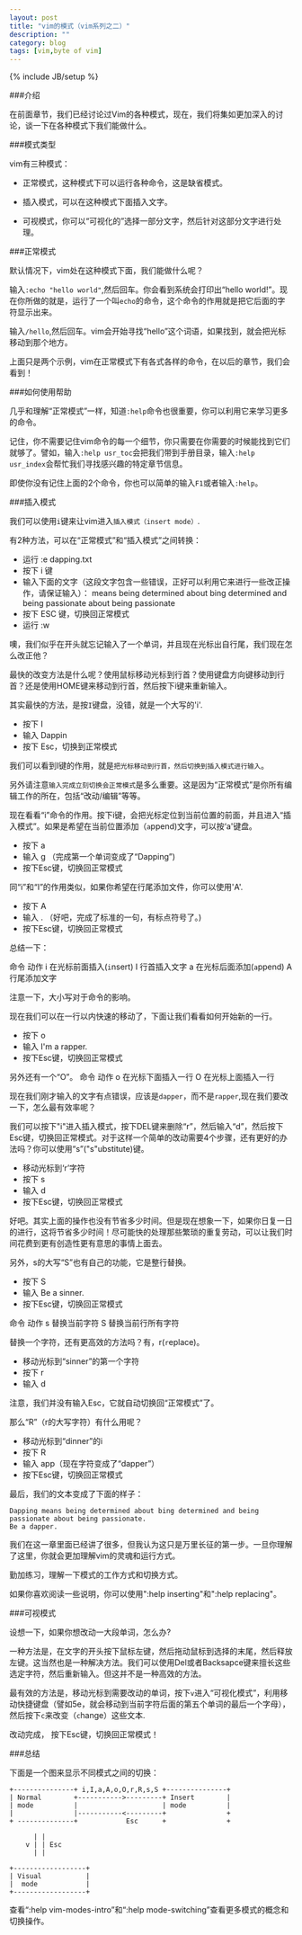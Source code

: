 ```yaml
---
layout: post
title: "vim的模式（vim系列之二）"
description: ""
category: blog 
tags: [vim,byte of vim]
---
```

{% include JB/setup %}

###介绍

在前面章节，我们已经讨论过Vim的各种模式，现在，我们将集如更加深入的讨论，谈一下在各种模式下我们能做什么。


###模式类型

vim有三种模式：

* 正常模式，这种模式下可以运行各种命令，这是缺省模式。

* 插入模式，可以在这种模式下面插入文字。

* 可视模式，你可以“可视化的”选择一部分文字，然后针对这部分文字进行处理。


###正常模式

默认情况下，vim处在这种模式下面，我们能做什么呢？

输入`:echo "hello world"`,然后回车。你会看到系统会打印出“hello world!”。现在你所做的就是，运行了一个叫`echo`的命令，这个命令的作用就是把它后面的字符显示出来。

输入`/hello`,然后回车。vim会开始寻找“hello”这个词语，如果找到，就会把光标移动到那个地方。

上面只是两个示例，vim在正常模式下有各式各样的命令，在以后的章节，我们会看到！

###如何使用帮助

几乎和理解“正常模式”一样，知道`:help`命令也很重要，你可以利用它来学习更多的命令。

记住，你不需要记住vim命令的每一个细节，你只需要在你需要的时候能找到它们就够了。譬如，输入`:help usr_toc`会把我们带到手册目录，输入`:help usr_index`会帮忙我们寻找感兴趣的特定章节信息。

即使你没有记住上面的2个命令，你也可以简单的输入`F1`或者输入`:help`。

###插入模式

我们可以使用`i`键来让vim进入`插入模式（insert mode）`.

有2种方法，可以在“正常模式”和“插入模式”之间转换：

* 运行 :e dapping.txt
* 按下 i 键
* 输入下面的文字（这段文字包含一些错误，正好可以利用它来进行一些改正操作，请保证输入）： means being determined about bing determined and being passionate about being passionate
* 按下 ESC 键，切换回正常模式
* 运行 :w

噢，我们似乎在开头就忘记输入了一个单词，并且现在光标出自行尾，我们现在怎么改正他？

最快的改变方法是什么呢？使用鼠标移动光标到行首？使用键盘方向键移动到行首？还是使用HOME键来移动到行首，然后按下i键来重新输入。

其实最快的方法，是按`I`键盘，没错，就是一个大写的'i'.

* 按下 I
* 输入 Dappin
* 按下 Esc，切换到正常模式

我们可以看到I键的作用，就是`把光标移动到行首，然后切换到插入模式进行输入`。

另外请注意`输入完成立刻切换会正常模式`是多么重要。这是因为“正常模式”是你所有编辑工作的所在，包括“改动/编辑”等等。

现在看看“i”命令的作用。按下i键，会把光标定位到当前位置的前面，并且进入“插入模式”。如果是希望在当前位置添加（`a`ppend)文字，可以按‘a'键盘。

* 按下 a
* 输入 g （完成第一个单词变成了“Dapping”)
* 按下Esc键，切换回正常模式

同“i”和“I”的作用类似，如果你希望在行尾添加文件，你可以使用'A'.

* 按下 A
* 输入 . （好吧，完成了标准的一句，有标点符号了。)
* 按下Esc键，切换回正常模式

总结一下：

命令	动作
i	在光标前面插入(`i`nsert)
I	行首插入文字
a	在光标后面添加(`a`ppend)
A	行尾添加文字

注意一下，大小写对于命令的影响。

现在我们可以在一行以内快速的移动了，下面让我们看看如何开始新的一行。

* 按下 o
* 输入 I'm a rapper.
* 按下Esc键，切换回正常模式

另外还有一个“O”。
命令	动作
o	在光标下面插入一行
O	在光标上面插入一行

现在我们刚才输入的文字有点错误，应该是`dapper`，而不是`rapper`,现在我们要改一下，怎么最有效率呢？

我们可以按下"i"进入插入模式，按下DEL键来删除“r”，然后输入“d”，然后按下Esc键，切换回正常模式。对于这样一个简单的改动需要4个步骤，还有更好的办法吗？你可以使用“s”("s"ubstitute)键。

* 移动光标到‘r’字符
* 按下 s
* 输入 d
* 按下Esc键，切换回正常模式

好吧。其实上面的操作也没有节省多少时间。但是现在想象一下，如果你日复一日的进行，这将节省多少时间！尽可能快的处理那些繁琐的重复劳动，可以让我们时间花费到更有创造性更有意思的事情上面去。

另外，s的大写“S”也有自己的功能，它是整行替换。

* 按下 S
* 输入 Be a sinner.
* 按下Esc键，切换回正常模式

命令	动作
s	替换当前字符
S	替换当前行所有字符

替换一个字符，还有更高效的方法吗？有，r(`r`eplace)。

* 移动光标到“sinner”的第一个字符
* 按下 r
* 输入 d

注意，我们并没有输入Esc，它就自动切换回“正常模式”了。

那么“R”（r的大写字符）有什么用呢？

* 移动光标到“dinner”的i
* 按下 R
* 输入 app（现在字符变成了“dapper”）
* 按下Esc键，切换回正常模式

最后，我们的文本变成了下面的样子：
	
	Dapping means being determined about bing determined and being passionate about being passionate.
	Be a dapper.

我们在这一章里面已经讲了很多，但我认为这只是万里长征的第一步。一旦你理解了这里，你就会更加理解vim的灵魂和运行方式。

勤加练习，理解一下模式的工作方式和切换方式。

如果你喜欢阅读一些说明，你可以使用":help inserting"和":help replacing"。

###可视模式

设想一下，如果你想改动一大段单词，怎么办?

一种方法是，在文字的开头按下鼠标左键，然后拖动鼠标到选择的末尾，然后释放左键。这当然也是一种解决方法。我们可以使用Del或者Backsapce键来擅长这些选定字符，然后重新输入。但这并不是一种高效的方法。

最有效的方法是，移动光标到需要改动的单词，按下`v`进入“可视化模式”，利用移动快捷键盘（譬如5e，就会移动到当前字符后面的第五个单词的最后一个字母），然后按下`c`来改变（`c`hange）这些文本.

改动完成， 按下Esc键，切换回正常模式！


###总结

下面是一个图来显示不同模式之间的切换：

	+---------------+ i,I,a,A,o,O,r,R,s,S +---------------+
	| Normal        +----------->---------+ Insert        |
	| mode          |                     | mode          |
	|               |-----------<---------+               +
	+ --------------+            Esc      +               +

	      | |
	    v | | Esc
	      | |
	
	+------------------+
	| Visual           |
	|  mode            |
	+------------------+

查看“:help vim-modes-intro”和“:help mode-switching”查看更多模式的概念和切换操作。









